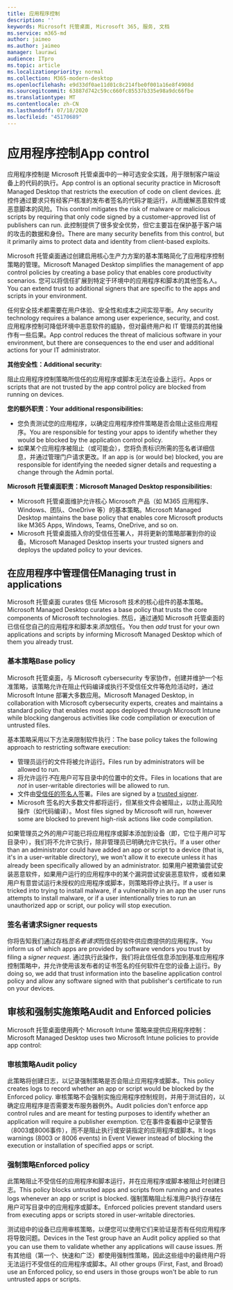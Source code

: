 ```yaml
---
title: 应用程序控制
description: ''
keywords: Microsoft 托管桌面, Microsoft 365, 服务, 文档
ms.service: m365-md
author: jaimeo
ms.author: jaimeo
manager: laurawi
audience: ITpro
ms.topic: article
ms.localizationpriority: normal
ms.collection: M365-modern-desktop
ms.openlocfilehash: e9d33df0ae11d01c8c214fbe0f001a16e8f4908d
ms.sourcegitcommit: 63887d742c59cc660fc85537b335e98a9dc66fbe
ms.translationtype: MT
ms.contentlocale: zh-CN
ms.lasthandoff: 07/18/2020
ms.locfileid: "45170689"
---
```

# <a name="app-control"></a><span data-ttu-id="b1511-103">应用程序控制</span><span class="sxs-lookup"><span data-stu-id="b1511-103">App control</span></span>

<span data-ttu-id="b1511-104">应用程序控制是 Microsoft 托管桌面中的一种可选安全实践，用于限制客户端设备上的代码的执行。</span><span class="sxs-lookup"><span data-stu-id="b1511-104">App control is an optional security practice in Microsoft Managed Desktop that restricts the execution of code on client devices.</span></span> <span data-ttu-id="b1511-105">此控件通过要求只有经客户核准的发布者签名的代码才能运行，从而缓解恶意软件或恶意脚本的风险。</span><span class="sxs-lookup"><span data-stu-id="b1511-105">This control mitigates the risk of malware or malicious scripts by requiring that only code signed by a customer-approved list of publishers can run.</span></span> <span data-ttu-id="b1511-106">此控制提供了很多安全优势，但它主要旨在保护基于客户端的攻击的数据和身份。</span><span class="sxs-lookup"><span data-stu-id="b1511-106">There are many security benefits from this control, but it primarily aims to protect data and identity from client-based exploits.</span></span>

<span data-ttu-id="b1511-107">Microsoft 托管桌面通过创建启用核心生产力方案的基本策略简化了应用程序控制策略的管理。</span><span class="sxs-lookup"><span data-stu-id="b1511-107">Microsoft Managed Desktop simplifies the management of app control policies by creating a base policy that enables core productivity scenarios.</span></span> <span data-ttu-id="b1511-108">您可以将信任扩展到特定于环境中的应用程序和脚本的其他签名人。</span><span class="sxs-lookup"><span data-stu-id="b1511-108">You can extend trust to additional signers that are specific to the apps and scripts in your environment.</span></span> 


<span data-ttu-id="b1511-109">任何安全技术都需要在用户体验、安全性和成本之间实现平衡。</span><span class="sxs-lookup"><span data-stu-id="b1511-109">Any security technology requires a balance among user experience, security, and cost.</span></span> <span data-ttu-id="b1511-110">应用程序控制可降低环境中恶意软件的威胁，但对最终用户和 IT 管理员的其他操作有一些后果。</span><span class="sxs-lookup"><span data-stu-id="b1511-110">App control reduces the threat of malicious software in your environment, but there are consequences to the end user and additional actions for your IT administrator.</span></span>

<span data-ttu-id="b1511-111">**其他安全性：**</span><span class="sxs-lookup"><span data-stu-id="b1511-111">**Additional security:**</span></span>

<span data-ttu-id="b1511-112">阻止应用程序控制策略所信任的应用程序或脚本无法在设备上运行。</span><span class="sxs-lookup"><span data-stu-id="b1511-112">Apps or scripts that are not trusted by the app control policy are blocked from running on devices.</span></span>

<span data-ttu-id="b1511-113">**您的额外职责：**</span><span class="sxs-lookup"><span data-stu-id="b1511-113">**Your additional responsibilities:**</span></span>

- <span data-ttu-id="b1511-114">您负责测试您的应用程序，以确定应用程序控件策略是否会阻止这些应用程序。</span><span class="sxs-lookup"><span data-stu-id="b1511-114">You are responsible for testing your apps to identify whether they would be blocked by the application control policy.</span></span>
- <span data-ttu-id="b1511-115">如果某个应用程序被阻止（或可能会），您将负责标识所需的签名者详细信息，并通过管理门户请求更改。</span><span class="sxs-lookup"><span data-stu-id="b1511-115">If an app is (or would be) blocked, you are responsible for identifying the needed signer details and requesting a change through the Admin portal.</span></span>

<span data-ttu-id="b1511-116">**Microsoft 托管桌面职责：**</span><span class="sxs-lookup"><span data-stu-id="b1511-116">**Microsoft Managed Desktop responsibilities:**</span></span>

- <span data-ttu-id="b1511-117">Microsoft 托管桌面维护允许核心 Microsoft 产品（如 M365 应用程序、Windows、团队、OneDrive 等）的基本策略。</span><span class="sxs-lookup"><span data-stu-id="b1511-117">Microsoft Managed Desktop maintains the base policy that enables core Microsoft products like M365 Apps, Windows, Teams, OneDrive, and so on.</span></span>
- <span data-ttu-id="b1511-118">Microsoft 托管桌面插入你的受信任签署人，并将更新的策略部署到你的设备。</span><span class="sxs-lookup"><span data-stu-id="b1511-118">Microsoft Managed Desktop inserts your trusted signers and deploys the updated policy to your devices.</span></span>


## <a name="managing-trust-in-applications"></a><span data-ttu-id="b1511-119">在应用程序中管理信任</span><span class="sxs-lookup"><span data-stu-id="b1511-119">Managing trust in applications</span></span>

<span data-ttu-id="b1511-120">Microsoft 托管桌面 curates 信任 Microsoft 技术的核心组件的基本策略。</span><span class="sxs-lookup"><span data-stu-id="b1511-120">Microsoft Managed Desktop curates a base policy that trusts the core components of Microsoft technologies.</span></span> <span data-ttu-id="b1511-121">然后，通过通知 Microsoft 托管桌面的已信任您自己的应用程序和脚本来*添加*信任。</span><span class="sxs-lookup"><span data-stu-id="b1511-121">You then *add* trust for your own applications and scripts by informing Microsoft Managed Desktop which of them you already trust.</span></span>

### <a name="base-policy"></a><span data-ttu-id="b1511-122">基本策略</span><span class="sxs-lookup"><span data-stu-id="b1511-122">Base policy</span></span>

<span data-ttu-id="b1511-123">Microsoft 托管桌面，与 Microsoft cybersecurity 专家协作，创建并维护一个标准策略，该策略允许在阻止代码编译或执行不受信任文件等危险活动时，通过 Microsoft Intune 部署大多数应用。</span><span class="sxs-lookup"><span data-stu-id="b1511-123">Microsoft Managed Desktop, in collaboration with Microsoft cybersecurity experts, creates and maintains a standard policy that enables most apps deployed through Microsoft Intune while blocking dangerous activities like code compilation or execution of untrusted files.</span></span>

<span data-ttu-id="b1511-124">基本策略采用以下方法来限制软件执行：</span><span class="sxs-lookup"><span data-stu-id="b1511-124">The base policy takes the following approach to restricting software execution:</span></span>

- <span data-ttu-id="b1511-125">管理员运行的文件将被允许运行。</span><span class="sxs-lookup"><span data-stu-id="b1511-125">Files run by administrators will be allowed to run.</span></span>
- <span data-ttu-id="b1511-126">将允许运行*不*在用户可写目录中的位置中的文件。</span><span class="sxs-lookup"><span data-stu-id="b1511-126">Files in locations that are *not* in user-writable directories will be allowed to run.</span></span>
- <span data-ttu-id="b1511-127">文件由[受信任的签名人](#signer-requests)签署。</span><span class="sxs-lookup"><span data-stu-id="b1511-127">Files are signed by a [trusted signer](#signer-requests).</span></span>
- <span data-ttu-id="b1511-128">Microsoft 签名的大多数文件都将运行，但某些文件会被阻止，以防止高风险操作（如代码编译）。</span><span class="sxs-lookup"><span data-stu-id="b1511-128">Most files signed by Microsoft will run, however some are blocked to prevent high-risk actions like code compilation.</span></span>


<span data-ttu-id="b1511-129">如果管理员之外的用户可能已将应用程序或脚本添加到设备（即，它位于用户可写目录中），我们将不允许它执行，除非管理员已明确允许它执行。</span><span class="sxs-lookup"><span data-stu-id="b1511-129">If a user other than an administrator could have added an app or script to a device (that is, it's in a user-writable directory), we won't allow it to execute unless it has already been specifically allowed by an administrator.</span></span> <span data-ttu-id="b1511-130">如果用户被欺骗尝试安装恶意软件，如果用户运行的应用程序中的某个漏洞尝试安装恶意软件，或者如果用户有意尝试运行未授权的应用程序或脚本，则策略将停止执行。</span><span class="sxs-lookup"><span data-stu-id="b1511-130">If a user is tricked into trying to install malware, if a vulnerability in an app the user runs attempts to install malware, or if a user intentionally tries to run an unauthorized app or script, our policy will stop execution.</span></span>

### <a name="signer-requests"></a><span data-ttu-id="b1511-131">签名者请求</span><span class="sxs-lookup"><span data-stu-id="b1511-131">Signer requests</span></span>

<span data-ttu-id="b1511-132">你将告知我们通过存档*签名者请求*而信任的软件供应商提供的应用程序。</span><span class="sxs-lookup"><span data-stu-id="b1511-132">You inform us of which apps are provided by software vendors you trust by filing a *signer request*.</span></span> <span data-ttu-id="b1511-133">通过执行此操作，我们将此信任信息添加到基准应用程序控制策略中，并允许使用该发布者的证书签名的任何软件在您的设备上运行。</span><span class="sxs-lookup"><span data-stu-id="b1511-133">By doing so, we add that trust information into the baseline application control policy and allow any software signed with that publisher's certificate to run on your devices.</span></span>

## <a name="audit-and-enforced-policies"></a><span data-ttu-id="b1511-134">审核和强制实施策略</span><span class="sxs-lookup"><span data-stu-id="b1511-134">Audit and Enforced policies</span></span>

<span data-ttu-id="b1511-135">Microsoft 托管桌面使用两个 Microsoft Intune 策略来提供应用程序控制：</span><span class="sxs-lookup"><span data-stu-id="b1511-135">Microsoft Managed Desktop uses two Microsoft Intune policies to provide app control:</span></span>

### <a name="audit-policy"></a><span data-ttu-id="b1511-136">审核策略</span><span class="sxs-lookup"><span data-stu-id="b1511-136">Audit policy</span></span>
<span data-ttu-id="b1511-137">此策略将创建日志，以记录强制策略是否会阻止应用程序或脚本。</span><span class="sxs-lookup"><span data-stu-id="b1511-137">This policy creates logs to record whether an app or script would be blocked by the Enforced policy.</span></span> <span data-ttu-id="b1511-138">审核策略不会强制实施应用程序控制规则，并用于测试目的，以确定应用程序是否需要发布服务器例外。</span><span class="sxs-lookup"><span data-stu-id="b1511-138">Audit policies don't enforce app control rules and are meant for testing purposes to identify whether an application will require a publisher exemption.</span></span> <span data-ttu-id="b1511-139">它在事件查看器中记录警告（8003或8006事件），而不是阻止执行或安装指定的应用程序或脚本。</span><span class="sxs-lookup"><span data-stu-id="b1511-139">It logs warnings (8003 or 8006 events) in Event Viewer instead of blocking the execution or installation of specified apps or script.</span></span>

### <a name="enforced-policy"></a><span data-ttu-id="b1511-140">强制策略</span><span class="sxs-lookup"><span data-stu-id="b1511-140">Enforced policy</span></span>
<span data-ttu-id="b1511-141">此策略阻止不受信任的应用程序和脚本运行，并在应用程序或脚本被阻止时创建日志。</span><span class="sxs-lookup"><span data-stu-id="b1511-141">This policy blocks untrusted apps and scripts from running and creates logs whenever an app or script is blocked.</span></span> <span data-ttu-id="b1511-142">强制策略阻止标准用户执行存储在用户可写目录中的应用程序或脚本。</span><span class="sxs-lookup"><span data-stu-id="b1511-142">Enforced policies prevent standard users from executing apps or scripts stored in user-writable directories.</span></span>

<span data-ttu-id="b1511-143">测试组中的设备已应用审核策略，以便您可以使用它们来验证是否有任何应用程序将导致问题。</span><span class="sxs-lookup"><span data-stu-id="b1511-143">Devices in the Test group have an Audit policy applied so that you can use them to validate whether any applications will cause issues.</span></span> <span data-ttu-id="b1511-144">所有其他组（第一个、快速和广泛）都使用强制性策略，因此这些组中的最终用户将无法运行不受信任的应用程序或脚本。</span><span class="sxs-lookup"><span data-stu-id="b1511-144">All other groups (First, Fast, and Broad) use an Enforced policy, so end users in those groups won't be able to run untrusted apps or scripts.</span></span>








